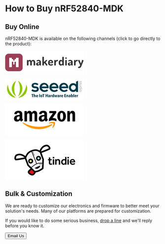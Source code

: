 # How to Buy nRF52840-MDK

## Buy Online

nRF52840-MDK is available on the following channels (click to go directly to the product):

[![makerdiary store](images/makerdiary-store-logo.png)](https://store.makerdiary.com/collections/frontpage/products/nrf52840-mdk-iot-development-kit)

[![SeeedStudio](images/seeed_logo_2018_horizontal.png)](https://www.seeedstudio.com/nRF52840-Micro-Development-Kit-p-3079.html)

[![Amazon](images/amazon_logo.png)](https://www.amazon.com/gp/product/B07MPPHY5B)

[![Tindie](images/tindie-logo.png)](https://www.tindie.com/products/Zelin/nrf52840-mdk-iot-development-kit/)

## Bulk & Customization

We are ready to customize our electronics and firmware to better meet your solution's needs. Many of our platforms are prepared for customization.

If you would like to do some serious business, [drop a line](mailto:zelin@makerdiary.co) and we'll reply before you know it.

<a href="mailto:zelin@makerdiary.com"><button data-md-color-primary="marsala"><i class="fa fa-envelope"></i> Email Us</button></a>